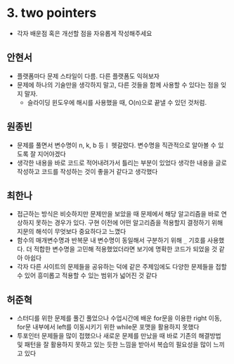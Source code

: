 # 3. two pointers   

- 각자 배운점 혹은 개선할 점을 자유롭게 작성해주세요


## 안현서
- 플랫폼마다 문제 스타일이 다름. 다른 플랫폼도 익혀보자
- 문제에 하나의 기술만을 생각하지 말고, 다른 것들을 함께 사용할 수 있다는 점을 잊지 말자.
	- 슬라이딩 윈도우에 해시를 사용했을 때, O(n)으로 끝낼 수 있던 것처럼.

## 원종빈
- 문제를 풀면서 변수명이 n, k, b 등ㅣ 헷갈렸다. 변수명을 직관적으로 알아볼 수 있도록 잘 지어야겠다
- 생각한 내용을 바로 코드로 적어내려가서 틀리는 부분이 있었다 생각한 내용을 글로 작성하고 코드를 작성하는 것이 좋을거 같다고 생각했다

## 최한나
- 접근하는 방식은 비슷하지만 문제만을 보았을 때 문제에서 해당 알고리즘을 바로 연상하지 못하는 경우가 있다. 구현 이전에 어떤 알고리즘을 적용할지 결정하기 위해 지문의 해석이 무엇보다 중요하다고 느꼈다 
- 함수의 매개변수명과 반복문 내 변수명이 동일해서 구분하기 위해 `_` 기호를 사용했다. 더 적합한 변수명을 고민해 적용했었더라면 보기에 명확한 코드가 되었을 것 같아 아쉽다
- 각자 다른 사이트의 문제들을 공유하는 덕에 같은 주제임에도 다양한 문제들을 접할 수 있어 흥미롭고 적용할 수 있는 범위가 넓어진 것 같다 


## 허준혁
- 스터디를 위한 문제를 풀긴 풀었으나 수업시간에 배운 for문을 이용한 right 이동, for문 내부에서 left를 이동시키기 위한 while문 포맷을 활용하지 못했다
- 투포인터 문제들을 많이 접했으나 새로운 문제를 만났을 때 바로 기존의 해결방법 및 패턴을 잘 활용하지 못하고 있는 듯한 느낌을 받아서 복습의 필요성을 많이 느끼고 있다
